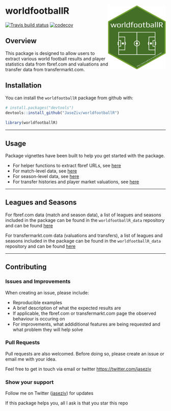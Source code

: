 
<!-- README.md is generated from README.Rmd. Please edit that file -->

# worldfootballR <img src="man/figures/logo.png" align="right" width="181" height="201"/>

<!-- badges: start -->

[![Travis build
status](https://travis-ci.org/JaseZiv/worldfootballR.svg?branch=main)](https://travis-ci.org/JaseZiv/worldfootballR)
[![codecov](https://codecov.io/gh/JaseZiv/worldfootballR/branch/main/graph/badge.svg?token=WGLU5J34VL)](https://codecov.io/gh/JaseZiv/worldfootballR)
<!-- badges: end -->

## Overview

This package is designed to allow users to extract various world
football results and player statistics data from fbref.com and
valuations and transfer data from transfermarkt.com.

## Installation

You can install the `worldfootballR` package from github with:

``` r
# install.packages("devtools")
devtools::install_github("JaseZiv/worldfootballR")
```

``` r
library(worldfootballR)
```

-----

## Usage

Package vignettes have been built to help you get started with the
package.

  - For helper functions to extract fbref URLs, see
    [here](https://jaseziv.github.io/worldfootballR/articles/extract-helper-urls.html)
  - For match-level data, see
    [here](https://jaseziv.github.io/worldfootballR/articles/extract-match-data.html)
  - For season-level data, see
    [here](https://jaseziv.github.io/worldfootballR/articles/extract-season-data.html)
  - For transfer histories and player market valuations, see
    [here](https://jaseziv.github.io/worldfootballR/articles/extract-valuation-data.html)

-----

## Leagues and Seasons

For fbref.com data (match and season data), a list of leagues and
seasons included in the package can be found in the
`worldfootballR_data` repository and can be found
[here](https://github.com/JaseZiv/worldfootballR_data/blob/master/raw-data/all_leages_and_cups/all_competitions.csv)

For transfermarkt.com data (valuations and transfers), a list of leagues
and seasons included in the package can be found in the
`worldfootballR_data` repository and can be found
[here](https://github.com/JaseZiv/worldfootballR_data/blob/master/raw-data/transfermarkt_leagues/main_comp_seasons.csv)

-----

## Contributing

### Issues and Improvements

When creating an issue, please include:

  - Reproducible examples
  - A brief description of what the expected results are
  - If applicable, the fbref.com or transfermarkt.com page the observed
    behaviour is occuring on
  - For improvements, what addiditional features are being requested and
    what problem they will help solve

### Pull Requests

Pull requests are also welcomed. Before doing so, please create an issue
or email me with your idea.

Feel free to get in touch via email or twitter
<https://twitter.com/jaseziv>

### Show your support

Follow me on Twitter ([jaseziv](https://twitter.com/jaseziv)) for
updates

If this package helps you, all I ask is that you star this repo
